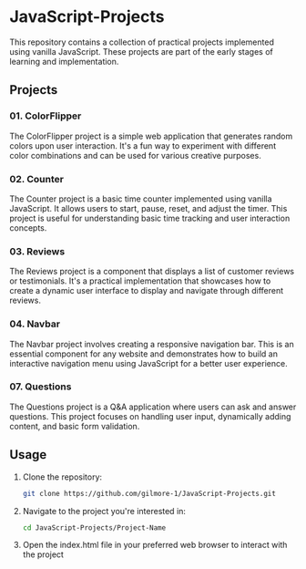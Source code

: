 # JavaScript-Projects

This repository contains a collection of practical projects implemented using vanilla JavaScript. These projects are part of the early stages of learning and implementation.

## Projects

### 01. ColorFlipper

The ColorFlipper project is a simple web application that generates random colors upon user interaction. It's a fun way to experiment with different color combinations and can be used for various creative purposes.

### 02. Counter

The Counter project is a basic time counter implemented using vanilla JavaScript. It allows users to start, pause, reset, and adjust the timer. This project is useful for understanding basic time tracking and user interaction concepts.

### 03. Reviews

The Reviews project is a component that displays a list of customer reviews or testimonials. It's a practical implementation that showcases how to create a dynamic user interface to display and navigate through different reviews.

### 04. Navbar

The Navbar project involves creating a responsive navigation bar. This is an essential component for any website and demonstrates how to build an interactive navigation menu using JavaScript for a better user experience.

### 07. Questions

The Questions project is a Q&A application where users can ask and answer questions. This project focuses on handling user input, dynamically adding content, and basic form validation.

## Usage

1. Clone the repository:

   ```bash
   git clone https://github.com/gilmore-1/JavaScript-Projects.git

2. Navigate to the project you're interested in:

   ```bash
   cd JavaScript-Projects/Project-Name


3. Open the index.html file in your preferred web browser to interact with the project

